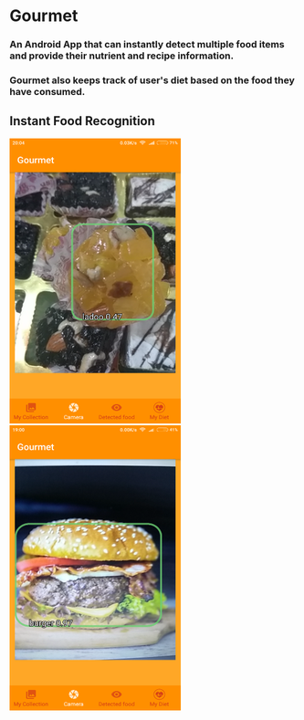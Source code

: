 # Gourmet

### An Android App that can instantly detect multiple food items and provide their nutrient and recipe information.
### Gourmet also keeps track of user's diet based on the food they have consumed.

## Instant Food Recognition
<img src="https://github.com/de-crypto/Gourmet/blob/master/Images/Screenshot_2018-05-26-20-04-14-429_org.tensorflow.demo.png" width="300" height="500"> <img src="https://github.com/de-crypto/Gourmet/blob/master/Images/Screenshot_2018-05-27-19-00-30-047_org.tensorflow.demo.png" width="300" height="500"> 

